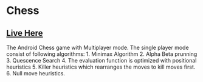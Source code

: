 # Chess
<h2><a href = "https://play.google.com/store/apps/details?id=com.invertaze.chess">Live Here</a></h2>
The Android Chess game with Multiplayer mode. 
The single player mode consist of following algorithms: 
  1. Minimax Algorithm
  2. Alpha Beta prunning
  3. Quescence Search
  4. The evaluation function is optimized with positional heuristics
  5. Killer heuristics which rearranges the moves to kill moves first. 
  6. Null move heuristics. 
